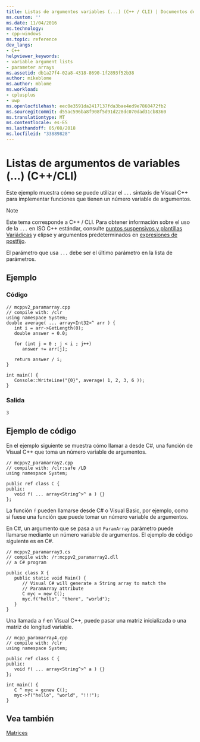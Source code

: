 ```yaml
---
title: Listas de argumentos variables (...) (C++ / CLI) | Documentos de Microsoft
ms.custom: ''
ms.date: 11/04/2016
ms.technology:
- cpp-windows
ms.topic: reference
dev_langs:
- C++
helpviewer_keywords:
- variable argument lists
- parameter arrays
ms.assetid: db1a27f4-02a8-4318-8690-1f2893f52b38
author: mikeblome
ms.author: mblome
ms.workload:
- cplusplus
- uwp
ms.openlocfilehash: eec0e3591da2417137fda3bae4ed9e7860472fb2
ms.sourcegitcommit: d55ac596ba8f908f5d91d228dc070dad31cb8360
ms.translationtype: MT
ms.contentlocale: es-ES
ms.lasthandoff: 05/08/2018
ms.locfileid: "33889828"
---
```

# <a name="variable-argument-lists--ccli"></a>Listas de argumentos de variables (...) (C++/CLI)
Este ejemplo muestra cómo se puede utilizar el `...` sintaxis de Visual C++ para implementar funciones que tienen un número variable de argumentos.  
  
> [!NOTE]
>  Este tema corresponde a C++ / CLI. Para obtener información sobre el uso de la `...` en ISO C++ estándar, consulte [puntos suspensivos y plantillas Variádicas](../cpp/ellipses-and-variadic-templates.md) y elipse y argumentos predeterminados en [expresiones de postfijo](../cpp/postfix-expressions.md).  
  
 El parámetro que usa `...` debe ser el último parámetro en la lista de parámetros.  
  
## <a name="example"></a>Ejemplo  
  
### <a name="code"></a>Código  
  
```  
// mcppv2_paramarray.cpp  
// compile with: /clr  
using namespace System;  
double average( ... array<Int32>^ arr ) {  
   int i = arr->GetLength(0);  
   double answer = 0.0;  
  
   for (int j = 0 ; j < i ; j++)  
      answer += arr[j];  
  
   return answer / i;  
}  
  
int main() {  
   Console::WriteLine("{0}", average( 1, 2, 3, 6 ));  
}  
```  
  
### <a name="output"></a>Salida  
  
```  
3  
```  
  
## <a name="code-example"></a>Ejemplo de código  
 En el ejemplo siguiente se muestra cómo llamar a desde C#, una función de Visual C++ que toma un número variable de argumentos.  
  
```  
// mcppv2_paramarray2.cpp  
// compile with: /clr:safe /LD  
using namespace System;  
  
public ref class C {  
public:   
   void f( ... array<String^>^ a ) {}  
};  
```  
  
 La función `f` pueden llamarse desde C# o Visual Basic, por ejemplo, como si fuese una función que puede tomar un número variable de argumentos.  
  
 En C#, un argumento que se pasa a un `ParamArray` parámetro puede llamarse mediante un número variable de argumentos. El ejemplo de código siguiente es en C#.  
  
```  
// mcppv2_paramarray3.cs  
// compile with: /r:mcppv2_paramarray2.dll  
// a C# program  
  
public class X {  
   public static void Main() {  
      // Visual C# will generate a String array to match the   
      // ParamArray attribute  
      C myc = new C();  
      myc.f("hello", "there", "world");  
   }  
}  
```  
  
 Una llamada a `f` en Visual C++, puede pasar una matriz inicializada o una matriz de longitud variable.  
  
```  
// mcpp_paramarray4.cpp  
// compile with: /clr  
using namespace System;  
  
public ref class C {  
public:   
   void f( ... array<String^>^ a ) {}  
};  
  
int main() {  
   C ^ myc = gcnew C();  
   myc->f("hello", "world", "!!!");  
}  
```  
  
## <a name="see-also"></a>Vea también  
 [Matrices](../windows/arrays-cpp-component-extensions.md)